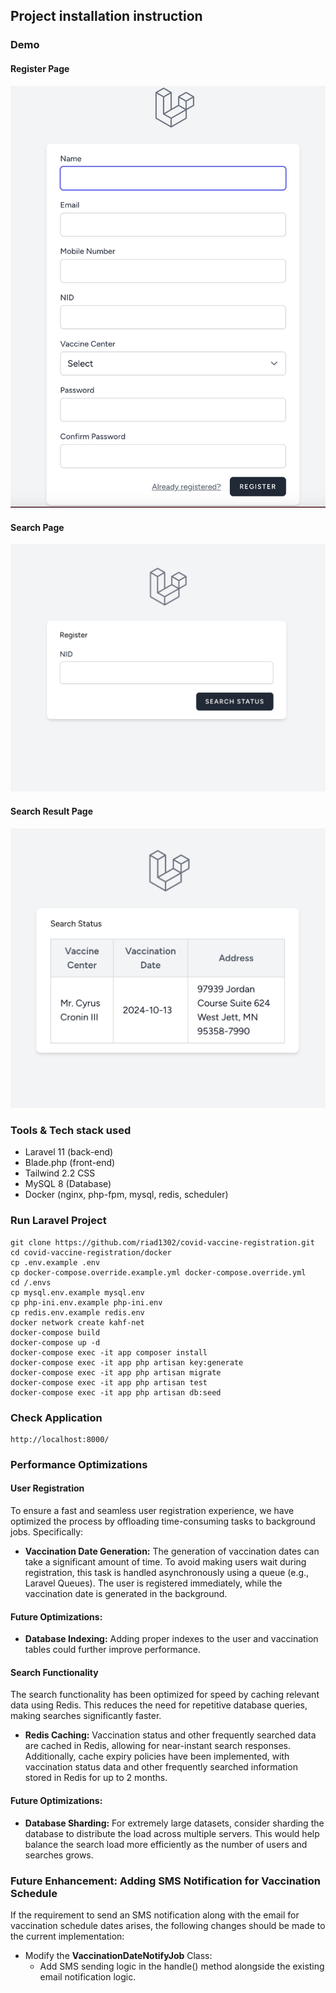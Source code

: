 ## Project installation instruction

### Demo

#### Register Page
![list of users](./assets/register.png)

#### Search Page
![list of users](./assets/search_nid.png)

#### Search Result Page
![list of users](./assets/search_result.png)

### Tools & Tech stack used
- Laravel 11 (back-end)
- Blade.php (front-end)
- Tailwind 2.2 CSS
- MySQL 8 (Database)
- Docker (nginx, php-fpm, mysql, redis, scheduler)

### Run Laravel Project
    git clone https://github.com/riad1302/covid-vaccine-registration.git
    cd covid-vaccine-registration/docker
    cp .env.example .env
    cp docker-compose.override.example.yml docker-compose.override.yml
    cd /.envs
    cp mysql.env.example mysql.env
    cp php-ini.env.example php-ini.env
    cp redis.env.example redis.env
    docker network create kahf-net
    docker-compose build
    docker-compose up -d
    docker-compose exec -it app composer install
    docker-compose exec -it app php artisan key:generate
    docker-compose exec -it app php artisan migrate
    docker-compose exec -it app php artisan test
    docker-compose exec -it app php artisan db:seed

### Check Application
    http://localhost:8000/

### Performance Optimizations

#### User Registration

To ensure a fast and seamless user registration experience, we have optimized the process by offloading time-consuming tasks to background jobs. Specifically:

- **Vaccination Date Generation:** The generation of vaccination dates can take a significant amount of time. To avoid making users wait during registration, this task is handled asynchronously using a queue (e.g., Laravel Queues). The user is registered immediately, while the vaccination date is generated in the background.

#### Future Optimizations:

- **Database Indexing:**  Adding proper indexes to the user and vaccination tables could further improve performance.


#### Search Functionality
The search functionality has been optimized for speed by caching relevant data using Redis. This reduces the need for repetitive database queries, making searches significantly faster.

- **Redis Caching:** Vaccination status and other frequently searched data are cached in Redis, allowing for near-instant search responses. Additionally, cache expiry policies have been implemented, with vaccination status data and other frequently searched information stored in Redis for up to 2 months.

#### Future Optimizations:

- **Database Sharding:** For extremely large datasets, consider sharding the database to distribute the load across multiple servers. This would help balance the search load more efficiently as the number of users and searches grows.

### Future Enhancement: Adding SMS Notification for Vaccination Schedule

If the requirement to send an SMS notification along with the email for vaccination schedule dates arises, the following changes should be made to the current implementation:

-  Modify the **VaccinationDateNotifyJob** Class:
   - Add SMS sending logic in the handle() method alongside the existing email notification logic.
